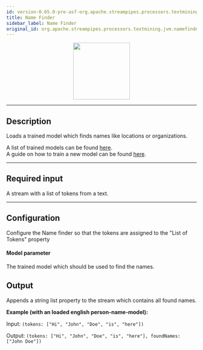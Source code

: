 ```yaml
---
id: version-0.65.0-pre-asf-org.apache.streampipes.processors.textmining.jvm.namefinder
title: Name Finder
sidebar_label: Name Finder
original_id: org.apache.streampipes.processors.textmining.jvm.namefinder
---
```


<!--
  ~ Licensed to the Apache Software Foundation (ASF) under one or more
  ~ contributor license agreements.  See the NOTICE file distributed with
  ~ this work for additional information regarding copyright ownership.
  ~ The ASF licenses this file to You under the Apache License, Version 2.0
  ~ (the "License"); you may not use this file except in compliance with
  ~ the License.  You may obtain a copy of the License at
  ~
  ~    http://www.apache.org/licenses/LICENSE-2.0
  ~
  ~ Unless required by applicable law or agreed to in writing, software
  ~ distributed under the License is distributed on an "AS IS" BASIS,
  ~ WITHOUT WARRANTIES OR CONDITIONS OF ANY KIND, either express or implied.
  ~ See the License for the specific language governing permissions and
  ~ limitations under the License.
  ~
  -->



<p align="center"> 
    <img src="/docs/img/pipeline-elements/org.apache.streampipes.processors.textmining.jvm.namefinder/icon.png" width="150px;" class="pe-image-documentation"/>
</p>

***

## Description

Loads a trained model which finds names like locations or organizations.

A list of trained models can be found [here](http://opennlp.sourceforge.net/models-1.5/).\
A guide on how to train a new model can be found [here](https://opennlp.apache.org/docs/1.9.1/manual/opennlp.html#tools.namefind.training).

***

## Required input

A stream with a list of tokens from a text.

***

## Configuration

Configure the Name finder so that the tokens are assigned to the "List of Tokens" property

#### Model parameter

The trained model which should be used to find the names.

## Output

Appends a string list property to the stream which contains all found names.

**Example (with an loaded english person-name-model):**

Input: `(tokens: ["Hi", "John", "Doe", "is", "here"])`

Output: `(tokens: ["Hi", "John", "Doe", "is", "here"], foundNames: ["John Doe"])`
